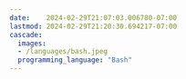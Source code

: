```yaml
---
date:    2024-02-29T21:07:03.006780-07:00
lastmod: 2024-02-29T21:20:30.694217-07:00
cascade:
  images:
  - /languages/bash.jpeg
  programming_language: "Bash"
---
```

